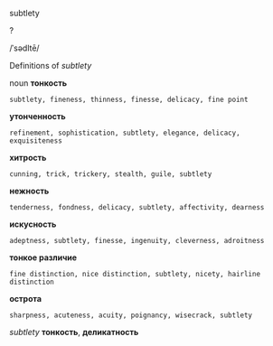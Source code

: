 subtlety

?

/ˈsədltē/

Definitions of _subtlety_

noun
**тонкость**

    subtlety, fineness, thinness, finesse, delicacy, fine point
**утонченность**

    refinement, sophistication, subtlety, elegance, delicacy, exquisiteness
**хитрость**

    cunning, trick, trickery, stealth, guile, subtlety
**нежность**

    tenderness, fondness, delicacy, subtlety, affectivity, dearness
**искусность**

    adeptness, subtlety, finesse, ingenuity, cleverness, adroitness
**тонкое различие**

    fine distinction, nice distinction, subtlety, nicety, hairline distinction
**острота**

    sharpness, acuteness, acuity, poignancy, wisecrack, subtlety

_subtlety_
**тонкость**, **деликатность**